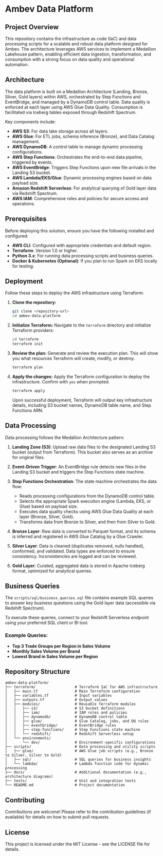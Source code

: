 # Ambev Data Platform

## Project Overview

This repository contains the infrastructure as code (IaC) and data processing scripts for a scalable and robust data platform designed for Ambev. The architecture leverages AWS services to implement a Medallion Lakehouse pattern, enabling efficient data ingestion, transformation, and consumption with a strong focus on data quality and operational automation.

## Architecture

The data platform is built on a Medallion Architecture (Landing, Bronze, Silver, Gold layers) within AWS, orchestrated by Step Functions and EventBridge, and managed by a DynamoDB control table. Data quality is enforced at each layer using AWS Glue Data Quality. Consumption is facilitated via Iceberg tables exposed through Redshift Spectrum.

Key components include:
- **AWS S3**: For data lake storage across all layers.
- **AWS Glue**: For ETL jobs, schema inference (Bronze), and Data Catalog management.
- **AWS DynamoDB**: A control table to manage dynamic processing configurations.
- **AWS Step Functions**: Orchestrates the end-to-end data pipeline, triggered by events.
- **AWS EventBridge**: Triggers Step Functions upon new file arrivals in the Landing S3 bucket.
- **AWS Lambda/EKS/Glue**: Dynamic processing engines based on data payload size.
- **Amazon Redshift Serverless**: For analytical querying of Gold layer data via Redshift Spectrum.
- **AWS IAM**: Comprehensive roles and policies for secure access and operations.

## Prerequisites

Before deploying this solution, ensure you have the following installed and configured:

- **AWS CLI**: Configured with appropriate credentials and default region.
- **Terraform**: Version 1.0 or higher.
- **Python 3.x**: For running data processing scripts and business queries.
- **Docker & Kubernetes (Optional)**: If you plan to run Spark on EKS locally for testing.

## Deployment

Follow these steps to deploy the AWS infrastructure using Terraform:

1.  **Clone the repository:**
    ```bash
    git clone <repository-url>
    cd ambev-data-platform
    ```

2.  **Initialize Terraform:**
    Navigate to the `terraform` directory and initialize Terraform providers:
    ```bash
    cd terraform
    terraform init
    ```

3.  **Review the plan:**
    Generate and review the execution plan. This will show you what resources Terraform will create, modify, or destroy.
    ```bash
    terraform plan
    ```

4.  **Apply the changes:**
    Apply the Terraform configuration to deploy the infrastructure. Confirm with `yes` when prompted.
    ```bash
    terraform apply
    ```

    Upon successful deployment, Terraform will output key infrastructure details, including S3 bucket names, DynamoDB table name, and Step Functions ARN.

## Data Processing

Data processing follows the Medallion Architecture pattern:

1.  **Landing Zone (S3)**: Upload raw data files to the designated Landing S3 bucket (output from Terraform). This bucket also serves as an archive for original files.

2.  **Event-Driven Trigger**: An EventBridge rule detects new files in the Landing S3 bucket and triggers the Step Functions state machine.

3.  **Step Functions Orchestration**: The state machine orchestrates the data flow:
    -   Reads processing configurations from the DynamoDB control table.
    -   Selects the appropriate Spark execution engine (Lambda, EKS, or Glue) based on payload size.
    -   Executes data quality checks using AWS Glue Data Quality at each layer (Bronze, Silver, Gold).
    -   Transforms data from Bronze to Silver, and then from Silver to Gold.

4.  **Bronze Layer**: Raw data is converted to Parquet format, and its schema is inferred and registered in AWS Glue Catalog by a Glue Crawler.

5.  **Silver Layer**: Data is cleaned (duplicates removed, nulls handled), conformed, and validated. Data types are enforced to ensure consistency. Inconsistencies are logged and can be reviewed.

6.  **Gold Layer**: Curated, aggregated data is stored in Apache Iceberg format, optimized for analytical queries.

## Business Queries

The `scripts/sql/business_queries.sql` file contains example SQL queries to answer key business questions using the Gold layer data (accessible via Redshift Spectrum).

To execute these queries, connect to your Redshift Serverless endpoint using your preferred SQL client or BI tool.

### Example Queries:

-   **Top 3 Trade Groups per Region in Sales Volume**
-   **Monthly Sales Volume per Brand**
-   **Lowest Brand in Sales Volume per Region**

## Repository Structure

```
ambev-data-platform/
├── terraform/                  # Terraform IaC for AWS infrastructure
│   ├── main.tf                 # Main Terraform configuration
│   ├── variables.tf            # Input variables
│   ├── outputs.tf              # Output values
│   ├── modules/                # Reusable Terraform modules
│   │   ├── s3/                 # S3 bucket definitions
│   │   ├── iam/                # IAM roles and policies
│   │   ├── dynamodb/           # DynamoDB control table
│   │   ├── glue/               # Glue Catalog, jobs, and DQ rules
│   │   ├── eventbridge/        # EventBridge rules
│   │   ├── step-functions/     # Step Functions state machine
│   │   └── redshift/           # Redshift Serverless setup
│   └── environments/
│       └── dev/                # Environment-specific configurations
├── scripts/                    # Data processing and utility scripts
│   ├── glue/                   # AWS Glue job scripts (e.g., Bronze to Silver, Silver to Gold)
│   ├── sql/                    # SQL queries for business insights
│   └── lambda/                 # Lambda function code for dynamic processing
├── docs/                       # Additional documentation (e.g., architecture diagrams)
├── tests/                      # Unit and integration tests
└── README.md                   # Project documentation
```

## Contributing

Contributions are welcome! Please refer to the contribution guidelines (if available) for details on how to submit pull requests.

## License

This project is licensed under the MIT License - see the LICENSE file for details.


